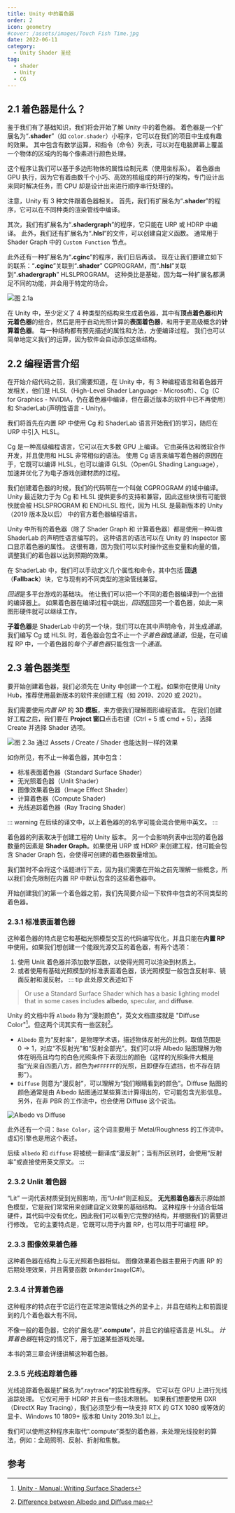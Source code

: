 ```yaml
---
title: Unity 中的着色器
order: 2
icon: geometry
#cover: /assets/images/Touch Fish Time.jpg
date: 2022-06-11
category:
  - Unity Shader 圣经
tag:
  - shader
  - Unity
  - CG
---
```


<!-- more -->

## 2.1 着色器是什么？

鉴于我们有了基础知识，我们将会开始了解 Unity 中的着色器。
着色器是一个扩展名为“**.shader**”（如 `color.shader`）小程序，它可以在我们的项目中生成有趣的效果。
其中包含有数学运算，和指令（命令）列表，可以对在电脑屏幕上覆盖一个物体的区域内的每个像素进行颜色处理。

这个程序让我们可以基于多边形物体的属性绘制元素（使用坐标系）。
着色器由 GPU 执行，因为它有着由数千个小巧、高效的核组成的并行的架构，专门设计出来同时解决任务，而 CPU 却是设计出来进行顺序串行处理的。

注意，Unity 有 3 种文件跟着色器相关。
首先，我们有扩展名为“**.shader**”的程序，它可以在不同种类的渲染管线中编译。

其次，我们有扩展名为“**.shadergraph**”的程序，它只能在 URP 或 HDRP 中编译。
此外，我们还有扩展名为“**.hlsl**”的文件，可以创建自定义函数。
通常用于 Shader Graph 中的 `Custom Function` 节点。

此外还有一种扩展名为“**.cginc**”的程序，我们日后再谈。
现在让我们要建立如下的联系：“**.cginc**”关联到“**.shader**” CGPROGRAM，而“**.hlsl**”关联到“**.shadergraph**” HLSLPROGRAM。
这种类比是基础，因为每一种扩展名都满足不同的功能，并会用于特定的场合。

![图 2.1a](/unityshaderbible/33-0.png)

在 Unity 中，至少定义了 4 种类型的结构来生成着色器，其中有**顶点着色器**和**片元着色器**的组合，然后是用于自动光照计算的**表面着色器**，和用于更高级概念的**计算着色器**。
每一种结构都有预先描述的属性和方法，方便编译过程。
我们也可以简单地定义我们的运算，因为软件会自动添加这些结构。

## 2.2 编程语言介绍

在开始介绍代码之前，我们需要知道，在 Unity 中，有 3 种编程语言和着色器开发相关，他们是 HLSL（High-Level Shader Language - Microsoft）、Cg（C for Graphics - NVIDIA，仍在着色器中编译，但在最近版本的软件中已不再使用）和 ShaderLab(声明性语言 - Unity)。

我们将首先在内置 RP 中使用 Cg 和 ShaderLab 语言开始我们的学习，随后在 URP 中引入 HLSL。

Cg 是一种高级编程语言，它可以在大多数 GPU 上编译。
它由英伟达和微软合作开发，并且使用和 HLSL 非常相似的语法。
使用 Cg 语言来编写着色器的原因在于，它既可以编译 HLSL，也可以编译 GLSL（OpenGL Shading Language），加速并优化了为电子游戏创建材质的过程。

我们创建着色器的时候，我们的代码啊在一个叫做 CGPROGRAM 的域中编译。
Unity 最近致力于为 Cg 和 HLSL 提供更多的支持和兼容，因此这些块很有可能很快就会被 HSLSPROGRAM 和 ENDHLSL 取代，因为 HLSL 是最新版本的 Unity（2019 版本及以后） 中的官方着色器编程语言。

Unity 中所有的着色器（除了 Shader Graph 和 计算着色器）都是使用一种叫做 ShaderLab 的声明性语言编写的。
这种语言的语法可以在 Unity 的 Inspector 窗口显示着色器的属性。
这很有趣，因为我们可以实时操作这些变量和向量的值，调整我们的着色器以达到预期的效果。

在 ShaderLab 中，我们可以手动定义几个属性和命令，其中包括 **回退**（**Fallback**）块，它与现有的不同类型的渲染管线兼容。

*回退*是多平台游戏的基础块。
他让我们可以把一个不同的着色器编译到一个出错的编译器上。
如果着色器在编译过程中跳出，*回退*返回另一个着色器，如此一来图形硬件就可以继续工作。

**子着色器**是 ShaderLab 中的另一个块，我们可以在其中声明命令，并生成*通道*。
我们编写 Cg 或 HLSL 时，着色器会包含不止一个*子着色器*或*通道*，但是，在可编程 RP 中，一个着色器的*每个子着色器*只能包含一个*通道*。


## 2.3 着色器类型

要开始创建着色器，我们必须先在 Unity 中创建一个工程。如果你在使用 Unity Hub，推荐使用最新版本的软件来创建工程（如 2019、2020 或 2021）。

我们需要使用*内置 RP* 的 **3D 模板**，来方便我们理解图形编程语言。
在我们创建好工程之后，我们要在 **Project 窗口**点击右键（Ctrl + 5 或 cmd + 5），选择 Create 并选择 Shader 选项。

![图 2.3a 通过 Assets / Create / Shader 也能达到一样的效果](/unityshaderbible/35-0.png)

如你所见，有不止一种着色器，其中包含：
* 标准表面着色器（Standard Surface Shader）
* 无光照着色器（Unlit Shader）
* 图像效果着色器（Image Effect Shader）
* 计算着色器（Compute Shader）
* 光线追踪着色器（Ray Tracing Shader）

::: warning
在后续的译文中，以上着色器的的名字可能会混合使用中英文。
:::

着色器的列表取决于创建工程的 Unity 版本。
另一个会影响列表中出现的着色器数量的因素是 **Shader Graph**。如果使用 URP 或 HDRP 来创建工程，他可能会包含 Shader Graph 包，会使得可创建的着色器数量增加。

我们暂时不会将这个话题进行下去，因为我们需要在开始之前先理解一些概念，所以我们会先限制在内置 RP 中默认包含的这些着色器中。

开始创建我们的第一个着色器之前，我们先简要介绍一下软件中包含的不同类型的着色器。

### 2.3.1 标准表面着色器

这种着色器的特点是它和基础光照模型交互的代码编写优化，并且只能在**内置 RP** 中使用。如果我们想创建一个能跟光源交互的着色器，有两个选项：
1. 使用 Unlit 着色器并添加数学函数，以使得光照可以渲染到材质上。
2. 或者使用有基础光照模型的标准表面着色器，该光照模型一般包含反射率、镜面反射和漫反射。
::: tip
此处原文表述如下
> Or use a Standard Surface Shader which has a basic lighting model that in some cases includes __albedo__, specular, and __diffuse__.

Unity 的文档中将 `Albedo` 称为“漫射颜色”，英文文档直接就是 "Diffuse Color"[^1]。但这两个词其实有一些区别[^2]。
* `Albedo` 意为“反射率”，是物理学术语，描述物体反射光的比例。取值范围是 $0\to1$，对应“不反射光”和“反射全部光”。我们可以将 Albedo 贴图理解为物体在明亮且均匀的白色光照条件下表现出的颜色（这样的光照条件大概是指“光来自四面八方，颜色为`#FFFFFF`的光照，且即便存在遮挡，也不存在阴影”）。
* `Diffuse` 则意为“漫反射”，可以理解为“我们眼睛看到的颜色”。Diffuse 贴图的颜色通常是由 Albedo 贴图通过某些算法计算得出的，它可能包含光影信息。另外，在非 PBR 的工作流中，也会使用 Diffuse 这个说法。

![Albedo vs Diffuse](https://cloud.a23d.co/files/2023/02/A23D-Diffuse-Map-vs-Albedo-Map.webp)

此外还有一个词：`Base Color`，这个词主要用于 Metal/Roughness 的工作流中。虚幻引擎也是用这个表述。

后续 `albedo` 和 `diffuse` 将被统一翻译成“漫反射”；当有所区别时，会使用“反射率”或直接使用英文原文。
:::

### 2.3.2 Unlit 着色器

“Lit” 一词代表材质受到光照影响，而“Unlit”则正相反。
**无光照着色器**表示原始颜色模型，它是我们常常用来创建自定义效果的基础结构。
这种程序十分适合低端硬件，其代码中没有优化，因此我们可以看到它完整的结构，并根据我们的需要进行修改。
它的主要特点是，它既可以用于内置 RP，也可以用于可编程 RP。

### 2.3.3 图像效果着色器

这种着色器在结构上与无光照着色器相似。
图像效果着色器主要用于内置 RP 的后期处理效果，并且需要函数 `OnRenderImage`(C#)。

### 2.3.4 计算着色器

这种程序的特点在于它运行在正常渲染管线之外的显卡上，并且在结构上和前面提到的几个着色器大有不同。

不像一般的着色器，它的扩展名是“**.compute**”，并且它的编程语言是 HLSL。
*计算着色器*在特定的情况下，用于加速某些游戏处理。

本书的第三章会详细讲解这种着色器。

### 2.3.5 光线追踪着色器

光线追踪着色器是扩展名为“.raytrace”的实验性程序。
它可以在 GPU 上进行光线追踪处理。
它仅可用于 HDRP 并且有一些技术限制。
如果我们想要使用 DXR （DirectX Ray Tracing），我们必须至少有一块支持 RTX 的 GTX 1080 或等效的显卡、Windows 10 1809+ 版本和 Unity 2019.3b1 以上。

我们可以使用这种程序来取代“.compute”类型的着色器，来处理光线投射的算法，例如：全局照明、反射、折射和焦散。

## 参考
[^1]: [Unity - Manual: Writing Surface Shaders](https://docs.unity.cn/2022.1/Documentation/Manual/SL-SurfaceShaders.html)
[^2]: [Difference between Albedo and Diffuse map](https://www.a23d.co/blog/difference-between-albedo-and-diffuse-map/)